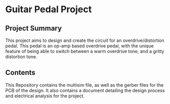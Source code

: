 # Guitar Pedal Project

## Project Summary

This project aims to design and create the circuit for an overdrive/distortion pedal. This pedal is an op-amp based overdrive pedal, with the unique feature of being able to switch between a warm overdrive tone, and a gritty distortion tone.

## Contents 

This Repository contains the multisim file, as well as the gerber files for the PCB of the design. It also contains a document detailing the design process and electrical analysis for the project.
